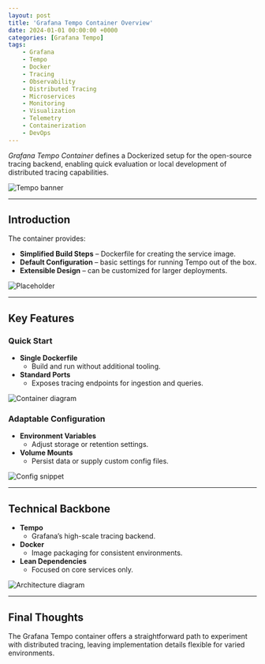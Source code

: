 ```yaml
---
layout: post
title: 'Grafana Tempo Container Overview'
date: 2024-01-01 00:00:00 +0000
categories: [Grafana Tempo]
tags:
    - Grafana
    - Tempo
    - Docker
    - Tracing
    - Observability
    - Distributed Tracing
    - Microservices
    - Monitoring
    - Visualization
    - Telemetry
    - Containerization
    - DevOps
---
```


_Grafana Tempo Container_ defines a Dockerized setup for the open-source tracing backend, enabling quick evaluation or local development of distributed tracing capabilities.

![Tempo banner](https://placehold.co/600x400?text=Placeholder&format=svg)

---

## Introduction

The container provides:

-   **Simplified Build Steps** – Dockerfile for creating the service image.
-   **Default Configuration** – basic settings for running Tempo out of the box.
-   **Extensible Design** – can be customized for larger deployments.

![Placeholder](https://placehold.co/600x400?text=Placeholder&format=svg)

---

## Key Features

### Quick Start

-   **Single Dockerfile**
    -   Build and run without additional tooling.
-   **Standard Ports**
    -   Exposes tracing endpoints for ingestion and queries.

![Container diagram](https://placehold.co/600x400?text=Placeholder&format=svg)

### Adaptable Configuration

-   **Environment Variables**
    -   Adjust storage or retention settings.
-   **Volume Mounts**
    -   Persist data or supply custom config files.

![Config snippet](https://placehold.co/600x400?text=Placeholder&format=svg)

---

## Technical Backbone

-   **Tempo**
    -   Grafana’s high-scale tracing backend.
-   **Docker**
    -   Image packaging for consistent environments.
-   **Lean Dependencies**
    -   Focused on core services only.

![Architecture diagram](https://placehold.co/600x400?text=Placeholder&format=svg)

---

## Final Thoughts

The Grafana Tempo container offers a straightforward path to experiment with distributed tracing, leaving implementation details flexible for varied environments.
